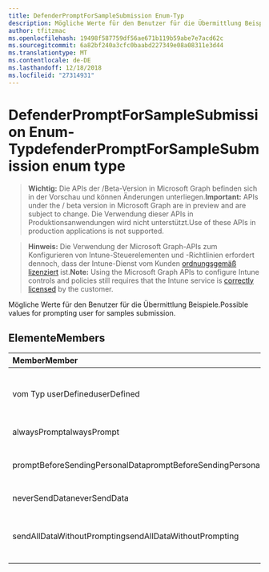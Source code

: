 ```yaml
---
title: DefenderPromptForSampleSubmission Enum-Typ
description: Mögliche Werte für den Benutzer für die Übermittlung Beispiele.
author: tfitzmac
ms.openlocfilehash: 19498f587759df56ae671b119b59abe7e7acd62c
ms.sourcegitcommit: 6a82bf240a3cfc0baabd227349e08a08311e3d44
ms.translationtype: MT
ms.contentlocale: de-DE
ms.lasthandoff: 12/18/2018
ms.locfileid: "27314931"
---
```

# <a name="defenderpromptforsamplesubmission-enum-type"></a><span data-ttu-id="6e5d7-103">DefenderPromptForSampleSubmission Enum-Typ</span><span class="sxs-lookup"><span data-stu-id="6e5d7-103">defenderPromptForSampleSubmission enum type</span></span>

> <span data-ttu-id="6e5d7-104">**Wichtig:** Die APIs der /Beta-Version in Microsoft Graph befinden sich in der Vorschau und können Änderungen unterliegen.</span><span class="sxs-lookup"><span data-stu-id="6e5d7-104">**Important:** APIs under the / beta version in Microsoft Graph are in preview and are subject to change.</span></span> <span data-ttu-id="6e5d7-105">Die Verwendung dieser APIs in Produktionsanwendungen wird nicht unterstützt.</span><span class="sxs-lookup"><span data-stu-id="6e5d7-105">Use of these APIs in production applications is not supported.</span></span>

> <span data-ttu-id="6e5d7-106">**Hinweis:** Die Verwendung der Microsoft Graph-APIs zum Konfigurieren von Intune-Steuerelementen und -Richtlinien erfordert dennoch, dass der Intune-Dienst vom Kunden [ordnungsgemäß lizenziert](https://go.microsoft.com/fwlink/?linkid=839381) ist.</span><span class="sxs-lookup"><span data-stu-id="6e5d7-106">**Note:** Using the Microsoft Graph APIs to configure Intune controls and policies still requires that the Intune service is [correctly licensed](https://go.microsoft.com/fwlink/?linkid=839381) by the customer.</span></span>

<span data-ttu-id="6e5d7-107">Mögliche Werte für den Benutzer für die Übermittlung Beispiele.</span><span class="sxs-lookup"><span data-stu-id="6e5d7-107">Possible values for prompting user for samples submission.</span></span>
## <a name="members"></a><span data-ttu-id="6e5d7-108">Elemente</span><span class="sxs-lookup"><span data-stu-id="6e5d7-108">Members</span></span>
|<span data-ttu-id="6e5d7-109">Member</span><span class="sxs-lookup"><span data-stu-id="6e5d7-109">Member</span></span>|<span data-ttu-id="6e5d7-110">Wert</span><span class="sxs-lookup"><span data-stu-id="6e5d7-110">Value</span></span>|<span data-ttu-id="6e5d7-111">Beschreibung</span><span class="sxs-lookup"><span data-stu-id="6e5d7-111">Description</span></span>|
|:---|:---|:---|
|<span data-ttu-id="6e5d7-112">vom Typ userDefined</span><span class="sxs-lookup"><span data-stu-id="6e5d7-112">userDefined</span></span>|<span data-ttu-id="6e5d7-113">0</span><span class="sxs-lookup"><span data-stu-id="6e5d7-113">0</span></span>|<span data-ttu-id="6e5d7-114">User-Defined, Standardwert, keine beabsichtigt.</span><span class="sxs-lookup"><span data-stu-id="6e5d7-114">User Defined, default value, no intent.</span></span>|
|<span data-ttu-id="6e5d7-115">alwaysPrompt</span><span class="sxs-lookup"><span data-stu-id="6e5d7-115">alwaysPrompt</span></span>|<span data-ttu-id="6e5d7-116">1</span><span class="sxs-lookup"><span data-stu-id="6e5d7-116">1</span></span>|<span data-ttu-id="6e5d7-117">Immer auffordern.</span><span class="sxs-lookup"><span data-stu-id="6e5d7-117">Always prompt.</span></span>|
|<span data-ttu-id="6e5d7-118">promptBeforeSendingPersonalData</span><span class="sxs-lookup"><span data-stu-id="6e5d7-118">promptBeforeSendingPersonalData</span></span>|<span data-ttu-id="6e5d7-119">2</span><span class="sxs-lookup"><span data-stu-id="6e5d7-119">2</span></span>|<span data-ttu-id="6e5d7-120">Auffordern Sie, vor dem Senden von persönlicher Daten.</span><span class="sxs-lookup"><span data-stu-id="6e5d7-120">Prompt before sending personal data.</span></span>|
|<span data-ttu-id="6e5d7-121">neverSendData</span><span class="sxs-lookup"><span data-stu-id="6e5d7-121">neverSendData</span></span>|<span data-ttu-id="6e5d7-122">3</span><span class="sxs-lookup"><span data-stu-id="6e5d7-122">3</span></span>|<span data-ttu-id="6e5d7-123">Nie senden Daten an.</span><span class="sxs-lookup"><span data-stu-id="6e5d7-123">Never send data.</span></span>|
|<span data-ttu-id="6e5d7-124">sendAllDataWithoutPrompting</span><span class="sxs-lookup"><span data-stu-id="6e5d7-124">sendAllDataWithoutPrompting</span></span>|<span data-ttu-id="6e5d7-125">4</span><span class="sxs-lookup"><span data-stu-id="6e5d7-125">4</span></span>|<span data-ttu-id="6e5d7-126">Alle Daten ohne entsprechende Benachrichtigung gesendet.</span><span class="sxs-lookup"><span data-stu-id="6e5d7-126">Send all data without prompting.</span></span>|





